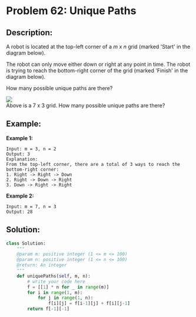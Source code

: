 # Problem 62: Unique Paths

## Description:

A robot is located at the top-left corner of a _m_ x _n_ grid \(marked 'Start' in the diagram below\).

The robot can only move either down or right at any point in time. The robot is trying to reach the bottom-right corner of the grid \(marked 'Finish' in the diagram below\).

How many possible unique paths are there?

![](https://assets.leetcode.com/uploads/2018/10/22/robot_maze.png)  
Above is a 7 x 3 grid. How many possible unique paths are there?

## Example:

**Example 1:**

```text
Input: m = 3, n = 2
Output: 3
Explanation:
From the top-left corner, there are a total of 3 ways to reach the bottom-right corner:
1. Right -> Right -> Down
2. Right -> Down -> Right
3. Down -> Right -> Right
```

**Example 2:**

```text
Input: m = 7, n = 3
Output: 28
```

## Solution:

```python
class Solution:
    """
    @param m: positive integer (1 <= m <= 100)
    @param n: positive integer (1 <= n <= 100)
    @return: An integer
    """
    def uniquePaths(self, m, n):
        # write your code here
        f = [[1] * n for _ in range(m)]
        for i in range(1, m):
            for j in range(1, n):
                f[i][j] = f[i-1][j] + f[i][j-1]
        return f[-1][-1]

```


